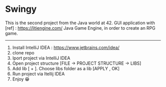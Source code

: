 # Swingy

This is the second project from the Java world at 42. GUI application with [ref] : https://litiengine.com/  Java Game Engine,  in order to create an RPG game.

- - - - - -
1. Install IntelliJ IDEA : https://www.jetbrains.com/idea/
2. clone repo
3. Iport project via IntelliJ IDEA
4. Open project structure [FILE -> PROJECT STRUCTURE -> LIBS]
5. Add lib [ + ]. Choose libs folder as a lib [APPLY , OK]
6. Run project via Itellij IDEA 
7. Enjoy 😁
